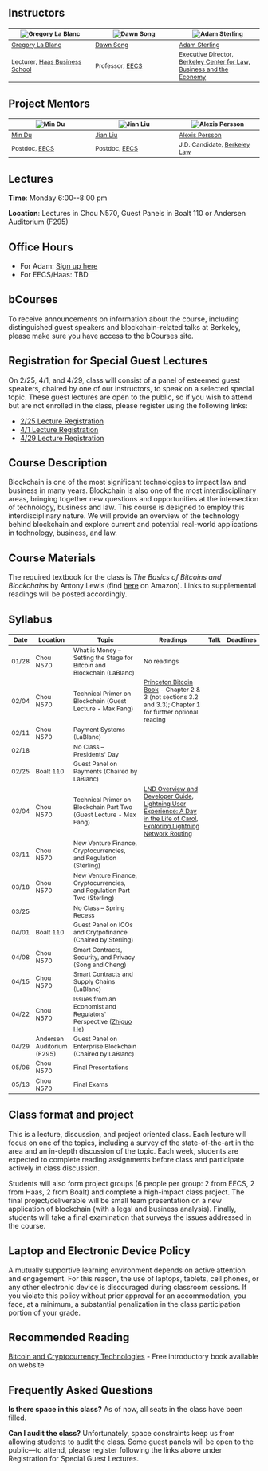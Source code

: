 ## Instructors

<table style="table-layout: fixed; font-size: 88%;">
  <thead>
    <tr>
      <th style="width: 25%;"><img src="http://facultybio.haas.berkeley.edu/wp-content/uploads/lablanc2.JPG" alt="Gregory La Blanc"></th>
      <th style="width: 25%;"><img src="https://people.eecs.berkeley.edu/~dawnsong/dawn-berkeley.jpg" alt="Dawn Song"></th>
      <th style="width: 25%;"><img src="https://www.law.berkeley.edu/wp-content/uploads/2016/10/sterling_adam_210x270-210x270.jpg" alt="Adam Sterling"></th>
    </tr>
  </thead>
  <tbody>
    <tr>
      <td><a href="http://facultybio.haas.berkeley.edu/faculty-list/lablanc-gregory/">Gregory La Blanc</a></td>
      <td><a href="https://people.eecs.berkeley.edu/~dawnsong/">Dawn Song</a></td>
      <td><a href="https://www.law.berkeley.edu/our-faculty/faculty-profiles/adam-sterling/">Adam Sterling</a></td>
    </tr>
    <tr>
      <td>Lecturer, <a href="http://haas.berkeley.edu/">Haas Business School</a></td>
      <td>Professor, <a href="https://eecs.berkeley.edu/">EECS</a></td>
      <td>Executive Director, <a href="https://www.law.berkeley.edu/research/berkeley-center-for-law-business-and-the-economy/">Berkeley Center for Law, Business and the Economy</a></td>
    </tr>
  </tbody>
</table>

## Project Mentors

<table style="table-layout: fixed; font-size: 88%;">
  <thead>
    <tr>
      <th style="width: 25%;"><img src="http://www.cs.utah.edu/~mind/images/mindu.jpg" alt="Min Du"></th>
      <th style="width: 25%;"><img src="https://people.eecs.berkeley.edu/~jian.liu/images/1.jpg" alt="Jian Liu"></th>
      <th style="width: 25%;"><img src="https://media.licdn.com/dms/image/C4E03AQFqWS828LYzfQ/profile-displayphoto-shrink_200_200/0?e=1553126400&v=beta&t=5S_sDEra8-DrDBIdrelgYHd_3c3QzxU0MFGJ0CxyHkw" alt="Alexis Persson"></th>
    </tr>
  </thead>
  <tbody>
    <tr>
      <td><a href="">Min Du</a></td>
      <td><a href="https://people.eecs.berkeley.edu/~jian.liu/#">Jian Liu</a></td>
      <td><a href="">Alexis Persson</a></td>
    </tr>
    <tr>
      <td>Postdoc, <a href="https://eecs.berkeley.edu/">EECS</a></td>
      <td>Postdoc, <a href="https://eecs.berkeley.edu/">EECS</a></td>
      <td>J.D. Candidate, <a href="https://www.law.berkeley.edu/">Berkeley Law</a></td>
    </tr>
  </tbody>
</table>

## Lectures

**Time**: Monday 6:00--8:00 pm

**Location**: Lectures in Chou N570, Guest Panels in Boalt 110 or Andersen Auditorium (F295)

## Office Hours

- For Adam: [Sign up here](https://calendly.com/adam-b-sterling/adam-sterling-office-hours)
- For EECS/Haas: TBD

## bCourses

To receive announcements on information about the course, including distinguished guest speakers and blockchain-related talks at Berkeley, please make sure you have access to the bCourses site.

## Registration for Special Guest Lectures
On 2/25, 4/1, and 4/29, class will consist of a panel of esteemed guest speakers, chaired by one of our instructors, to speak on a selected special topic. These guest lectures are open to the public, so if you wish to attend but are not enrolled in the class, please register using the following links:

- <a href="https://conta.cc/2W41r2x">2/25 Lecture Registration</a>
- <a href="https://conta.cc/2sznrFh">4/1 Lecture Registration</a>
- <a href="https://conta.cc/2RCKAWe">4/29 Lecture Registration</a> 

## Course Description
Blockchain is one of the most significant technologies to impact law and business in many years. Blockchain is also one of the most interdisciplinary areas, bringing together new questions and opportunities at the intersection of technology, business and law. This course is designed to employ this interdisciplinary nature. We will provide an overview of the technology behind blockchain and explore current and potential real-world applications in technology, business, and law. 

## Course Materials
The required textbook for the class is <i>The Basics of Bitcoins and Blockchains</i> by Antony Lewis (find <a href="https://www.amazon.com/Basics-Bitcoins-Blockchains-Introduction-Cryptocurrencies/dp/1633538001">here</a> on Amazon). Links to supplemental readings will be posted accordingly. 

## Syllabus
<table style="table-layout: fixed; font-size: 88%;">
  <thead>
    <tr>
      <th style="width: 5%;">Date</th>
      <th style="width: 5%;">Location</th>
      <th style="width: 40%;">Topic</th>
      <th style="width: 50%;">Readings</th>
      <th style="width: 20%;">Talk</th>
      <th style="width: 10%;">Deadlines</th>
    </tr>
  </thead>
  <tbody>
    <tr>
      <td>01/28</td>
      <td>Chou N570</td>
      <td>What is Money – Setting the Stage for Bitcoin and Blockchain (LaBlanc)</td>
      <td>No readings</td>
      <td></td>
      <td></td>
    </tr>
    <tr>
      <td>02/04</td>
      <td>Chou N570</td>
      <td>Technical Primer on Blockchain (Guest Lecture - Max Fang)</td>
      <td><a href="https://d28rh4a8wq0iu5.cloudfront.net/bitcointech/readings/princeton_bitcoin_book.pdf">Princeton Bitcoin Book</a> - Chapter 2 & 3 (not sections 3.2 and 3.3); Chapter 1 for further optional reading</td>
      <td></td>
      <td></td>
    </tr>
    <tr>
      <td>02/11</td>
      <td>Chou N570</td>
      <td>Payment Systems (LaBlanc)</td>
      <td></td>
      <td></td>
      <td></td>
    </tr>
    <tr>
      <td>02/18</td>
      <td></td>
      <td>No Class – Presidents' Day</td>
      <td></td>
      <td></td>
      <td></td>
    </tr>
    <tr>
      <td>02/25</td>
      <td>Boalt 110</td>
      <td>Guest Panel on Payments (Chaired by LaBlanc)</td>
      <td></td>
      <td></td> 
      <td></td>
    </tr>
    <tr>
      <td>03/04</td>
      <td>Chou N570</td>
      <td>Technical Primer on Blockchain Part Two (Guest Lecture - Max Fang)</td>
      <td><a href="https://dev.lightning.community/overview/">LND Overview and Developer Guide</a>, <a href="https://blog.lightning.engineering/posts/2018/05/02/lightning-ux.html">Lightning User Experience: A Day in the Life of Carol</a>, <a href="https://blog.lightning.engineering/posts/2018/05/30/routing.html">Exploring Lightning Network Routing</a></td>
      <td></td>
      <td></td>
    </tr>
    <tr>
      <td>03/11</td>
      <td>Chou N570</td>
      <td>New Venture Finance, Cryptocurrencies, and Regulation (Sterling)</td>
      <td></td>
      <td></td>
      <td></td>
    </tr>
    <tr>
      <td>03/18</td>
      <td>Chou N570</td>
      <td>New Venture Finance, Cryptocurrencies, and Regulation Part Two (Sterling)</td>
      <td></td>
      <td></td>
      <td></td>
    </tr>
    <tr>
      <td>03/25</td>
      <td></td>
      <td>No Class – Spring Recess</td>
      <td></td>
      <td></td>
      <td></td>
    </tr>
    <tr>
      <td>04/01</td>
      <td>Boalt 110</td>
      <td>Guest Panel on ICOs and Crytpofinance (Chaired by Sterling)</td>
      <td></td>
      <td></td>
      <td></td>
    </tr>
    <tr>
      <td>04/08</td>
      <td>Chou N570</td>
      <td>Smart Contracts, Security, and Privacy (Song and Cheng)</td>
      <td></td>
      <td></td>
      <td></td>
    </tr>
    <tr>
      <td>04/15</td>
      <td>Chou N570</td>
      <td>Smart Contracts and Supply Chains (LaBlanc)</td>
      <td></td>
      <td></td>
      <td></td>
    </tr>
    <tr>
      <td>04/22</td>
      <td>Chou N570</td>
      <td>Issues from an Economist and Regulators' Perspective (<a href="http://www.zhiguohe.com">Zhiguo He</a>)</td>
      <td></td>
      <td></td>
      <td></td>
    </tr>
    <tr>
      <td>04/29</td>
      <td>Andersen Auditorium (F295)</td>
      <td>Guest Panel on Enterprise Blockchain (Chaired by LaBlanc)</td>
      <td></td>
      <td></td>
      <td></td>
    </tr>
    <tr>
      <td>05/06</td>
      <td>Chou N570</td>
      <td>Final Presentations</td>
      <td></td>
      <td></td>
      <td></td>
    </tr>
    <tr>
      <td>05/13</td>
      <td>Chou N570</td>
      <td>Final Exams</td>
      <td></td>
      <td></td>
      <td></td>
    </tr>
    
  </tbody>
</table>


## Class format and project
This is a lecture, discussion, and project oriented class. Each lecture will focus on one of the topics, including a survey of the state-of-the-art in the area and an in-depth discussion of the topic. Each week, students are expected to complete reading assignments before class and participate actively in class discussion.

Students will also form project groups (6 people per group: 2 from EECS, 2 from Haas, 2 from Boalt) and complete a high-impact class project. The final project/deliverable will be small team presentation on a new application of blockchain (with a legal and business analysis). Finally, students will take a final examination that surveys the issues addressed in the course. 

## Laptop and Electronic Device Policy

A mutually supportive learning environment depends on active attention and engagement. For this reason, the use of laptops, tablets, cell phones, or any other electronic device is discouraged during classroom sessions. If you violate this policy without prior approval for an accommodation, you face, at a minimum, a substantial penalization in the class participation portion of your grade. 

## Recommended Reading

[Bitcoin and Cryptocurrency Technologies](http://bitcoinbook.cs.princeton.edu/) - Free introductory book available on website

## Frequently Asked Questions

**Is there space in this class?**
As of now, all seats in the class have been filled.

**Can I audit the class?**
Unfortunately, space constraints keep us from allowing students to audit the class. Some guest panels will be open to the public—to attend, please register following the links above under Registration for Special Guest Lectures. 



